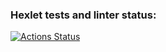 ### Hexlet tests and linter status:
[![Actions Status](https://github.com/tychka89/qa-engineer-project-84/actions/workflows/hexlet-check.yml/badge.svg)](https://github.com/tychka89/qa-engineer-project-84/actions)
